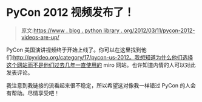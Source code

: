 # PyCon 2012 视频发布了！

> 原文:[https://www . blog . python library . org/2012/03/11/pycon-2012-videos-are-up/](https://www.blog.pythonlibrary.org/2012/03/11/pycon-2012-videos-are-up/)

PyCon 美国演讲视频终于开始上线了。你可以在这里找到他们:http://pyvideo.org/category/17/pycon-us-2012。我想知道为什么他们选择这个网站而不是他们过去几年一直使用的 miro 网站。也许知道内情的人可以对此发表评论。

我注意到我链接的流看起来很不稳定，所以希望这对像我一样错过 PyCon 的人会有帮助。尽情享受吧！